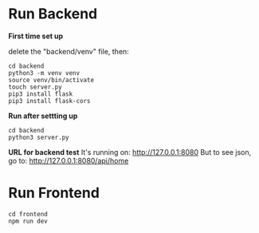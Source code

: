 # Run Backend

**First time set up**

delete the "backend/venv" file, then:

```
cd backend
python3 -m venv venv
source venv/bin/activate
touch server.py
pip3 install flask
pip3 install flask-cors
```

**Run after settting up**

```
cd backend
python3 server.py
```
**URL for backend test**
It's running on: http://127.0.0.1:8080
But to see json, go to: http://127.0.0.1:8080/api/home

# Run Frontend
```
cd frontend
npm run dev
```

